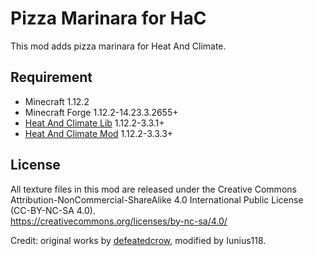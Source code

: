 # Pizza Marinara for HaC

This mod adds pizza marinara for Heat And Climate.

## Requirement

- Minecraft 1.12.2
- Minecraft Forge 1.12.2-14.23.3.2655+
- [Heat And Climate Lib](https://github.com/defeatedcrow/HeatAndClimateLib) 1.12.2-3.3.1+
- [Heat And Climate Mod](https://github.com/defeatedcrow/HeatAndClimateMod) 1.12.2-3.3.3+

## License

All texture files in this mod are released under the Creative Commons Attribution-NonCommercial-ShareAlike 4.0 International Public License (CC-BY-NC-SA 4.0).  
<https://creativecommons.org/licenses/by-nc-sa/4.0/>

Credit: original works by [defeatedcrow](https://github.com/defeatedcrow), modified by Iunius118.
